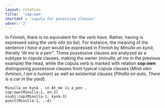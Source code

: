 ```yaml
---
layout: relation
title:  'cop:own'
shortdef : 'copula for posessive clauses'
udver: '2'
---
```


In Finnish, there is no equivalent for the verb _have_.
Rather, having is expressed using the verb _olla_ (_to be_).
For instance, the meaning of the sentence _I have a pen_ would be
expressed in Finnish by _Minulla on kynä_, literally _"At me is a pen"_.
These possessive clauses are analyzed as a subtype to copula clauses,
making the owner (_minulla_, _at me_ in the previous example) the head,
while the copula verb is marked with relation **cop:own** distinguising
possessive clauses from typical copula clauses (_Minä olen ihminen_, _I am a human_)
as well as existential clauses (_Pihalla on auto_, _There is a car in the yard_). 

<!-- fname:cop-own.pdf -->
~~~ sdparse
Minulla on kynä . \n At_me is a_pen .
cop:own(Minulla-1, on-2)
nsubj:cop(Minulla-1, kynä-3)
punct(Minulla-1, .-4)
~~~
<!-- Interlanguage links updated Ne 5. května 2024, 18:21:00 CEST -->
